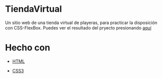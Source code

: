 # TiendaVirtual
Un sitio web de una tienda virtual de playeras, para practicar la disposición con CSS-FlexBox. Puedes ver el resultado del pryecto presionando [aquí](https://joseramonmendoza.github.io/TiendaVirtual/)

# Hecho con
- [HTML](https://developer.mozilla.org/en-US/docs/Web/HTML "HTML: HyperText Markup Language")

- [CSS3](https://developer.mozilla.org/en-US/docs/Archive/CSS3 "MDN Web Docs: Css3")

